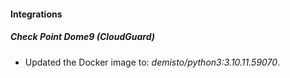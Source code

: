 #### Integrations
##### Check Point Dome9 (CloudGuard)
- Updated the Docker image to: *demisto/python3:3.10.11.59070*.

